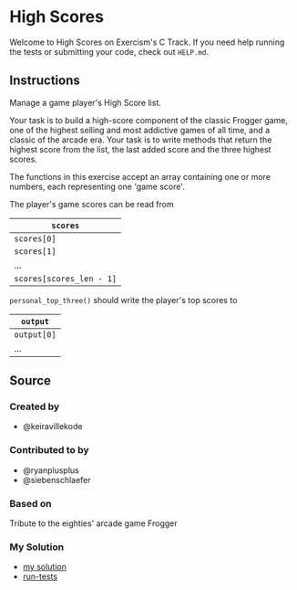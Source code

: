 # High Scores

Welcome to High Scores on Exercism's C Track.
If you need help running the tests or submitting your code, check out `HELP.md`.

## Instructions

Manage a game player's High Score list.

Your task is to build a high-score component of the classic Frogger game, one of the highest selling and most addictive games of all time, and a classic of the arcade era.
Your task is to write methods that return the highest score from the list, the last added score and the three highest scores.

The functions in this exercise accept an array containing one or more numbers, each representing one 'game score'.

The player's game scores can be read from

| `scores`   |
|---|
| `scores[0]` |
| `scores[1]` |
| ... |
| `scores[scores_len - 1]` |

`personal_top_three()` should write the player's top scores to

| `output`   |
|---|
| `output[0]` |
| ... |

## Source

### Created by

- @keiravillekode

### Contributed to by

- @ryanplusplus
- @siebenschlaefer

### Based on

Tribute to the eighties' arcade game Frogger

### My Solution

- [my solution](./high_scores.c)
- [run-tests](./run-tests-c.txt)
